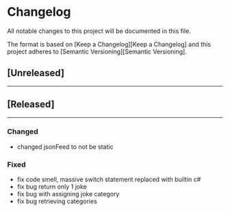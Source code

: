 # Changelog
All notable changes to this project will be documented in this file.

The format is based on [Keep a Changelog][Keep a Changelog] and this project adheres to [Semantic Versioning][Semantic Versioning].

## [Unreleased]


---

## [Released]

---

### Changed

- changed jsonFeed to not be static

### Fixed

- fix code smell, massive switch statement replaced with builtin c#
- fix bug return only 1 joke
- fix bug with assigning joke category
- fix bug retrieving categories

